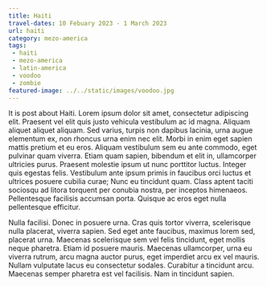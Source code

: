 ```yaml
---
title: Haiti
travel-dates: 10 Febuary 2023 - 1 March 2023
url: haiti
category: mezo-america
tags: 
 - haiti
 - mezo-america
 - latin-america
 - voodoo
 - zombie
featured-image: ../../static/images/voodoo.jpg
---
```

It is post about Haiti. Lorem ipsum dolor sit amet, consectetur adipiscing elit. Praesent vel elit quis justo vehicula vestibulum ac id magna. Aliquam aliquet aliquet aliquam. Sed varius, turpis non dapibus lacinia, urna augue elementum ex, non rhoncus urna enim nec elit. Morbi in enim eget sapien mattis pretium et eu eros. Aliquam vestibulum sem eu ante commodo, eget pulvinar quam viverra. Etiam quam sapien, bibendum et elit in, ullamcorper ultricies purus. Praesent molestie ipsum ut nunc porttitor luctus. Integer quis egestas felis. Vestibulum ante ipsum primis in faucibus orci luctus et ultrices posuere cubilia curae; Nunc eu tincidunt quam. Class aptent taciti sociosqu ad litora torquent per conubia nostra, per inceptos himenaeos. Pellentesque facilisis accumsan porta. Quisque ac eros eget nulla pellentesque efficitur.

Nulla facilisi. Donec in posuere urna. Cras quis tortor viverra, scelerisque nulla placerat, viverra sapien. Sed eget ante faucibus, maximus lorem sed, placerat urna. Maecenas scelerisque sem vel felis tincidunt, eget mollis neque pharetra. Etiam id posuere mauris. Maecenas ullamcorper, urna eu viverra rutrum, arcu magna auctor purus, eget imperdiet arcu ex vel mauris. Nullam vulputate lacus eu consectetur sodales. Curabitur a tincidunt arcu. Maecenas semper pharetra est vel facilisis. Nam in tincidunt sapien.
